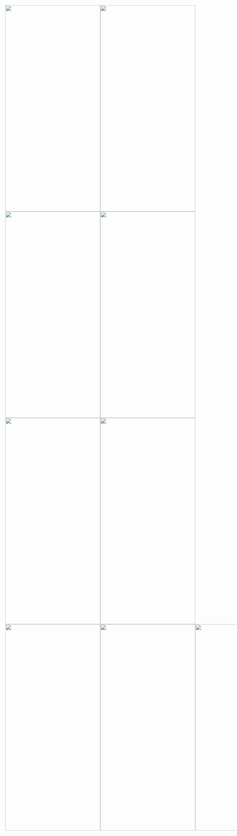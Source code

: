 
<div style="display: flex;">
  <img src="https://github.com/YagizTopaldemir/BalanceCard/assets/159691508/514cab88-3e3f-43fb-b9f5-f85f72c48216" width="300" height="650" alt="">
  <img src="https://github.com/YagizTopaldemir/BalanceCard/assets/159691508/a690ceb5-f103-4ae9-a84c-9e34523b95de" width="300" height="650" alt="">

</div>
<div style="display: flex;">
    <img src="https://github.com/YagizTopaldemir/BalanceCard/assets/159691508/336d3172-fb0d-4db4-a258-a6c501103559" width="300" height="650" alt="">
     <img src="https://github.com/YagizTopaldemir/BalanceCard/assets/159691508/3583d876-050c-4e9f-949f-62da40c360ce" width="300" height="650" alt="">
</div>
<div style="display: flex;">
  <img src="https://github.com/YagizTopaldemir/BalanceCard/assets/159691508/fb8c884f-e165-4943-bde3-14c147aa6716" width="300" height="650" alt="">
    <img src="https://github.com/YagizTopaldemir/BalanceCard/assets/159691508/5dc9b0ae-767c-40ed-a1fc-54aaaba03df8" width="300" height="650" alt="">
</div>
<div style="display: flex;">
  <img src="https://github.com/YagizTopaldemir/BalanceCard/assets/159691508/38560b9a-796b-43a0-873c-0c83686e6785" width="300" height="650" alt="">
  <img src="https://github.com/YagizTopaldemir/BalanceCard/assets/159691508/93ee5d0d-e0ec-403c-b151-3230780af417" width="300" height="650" alt="">
    <img src="https://github.com/YagizTopaldemir/BalanceCard/assets/159691508/1ee5bd95-c28d-4cbb-9994-51df58db49af" width="300" height="650" alt="">
</div>




